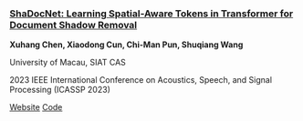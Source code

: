 
### [ShaDocNet: Learning Spatial-Aware Tokens in Transformer for Document Shadow Removal](https://arxiv.org/abs/2211.16675)

__Xuhang Chen, Xiaodong Cun, Chi-Man Pun, Shuqiang Wang__

University of Macau, SIAT CAS

2023 IEEE International Conference on Acoustics, Speech, and Signal Processing (ICASSP 2023)

[Website](https://cxh-research.github.io/ShadocNet/) [Code](https://github.com/CXH-Research/ShadocNet)
